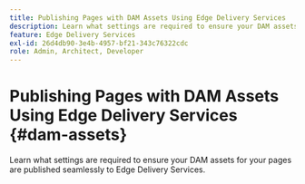 ```yaml
---
title: Publishing Pages with DAM Assets Using Edge Delivery Services
description: Learn what settings are required to ensure your DAM assets for your pages are published seamlessly to Edge Delivery Services.
feature: Edge Delivery Services
exl-id: 26d4db90-3e4b-4957-bf21-343c76322cdc
role: Admin, Architect, Developer
---
```


# Publishing Pages with DAM Assets Using Edge Delivery Services {#dam-assets}

Learn what settings are required to ensure your DAM assets for your pages are published seamlessly to Edge Delivery Services.
